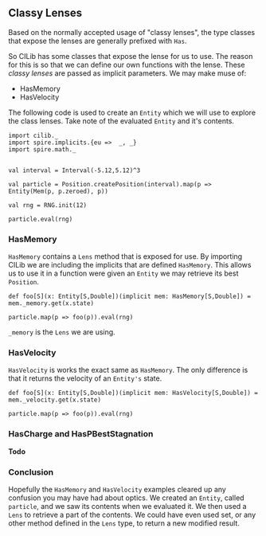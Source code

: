 ## Classy Lenses

<div class="callout callout-danger">

Based on the normally accepted usage of "classy lenses", the type classes
that expose the lenses are generally prefixed with `Has`.

</div>

So CILib has some classes that expose the lense for us to use.
The reason for this is so that we can define our own functions with the lense.
These *classy lenses* are passed as implicit parameters.
We may make muse of:

- HasMemory
- HasVelocity

The following code is used to create an `Entity` which we will use to explore the class lenses.
Take note of the evaluated `Entity` and it's contents.

```tut:book:invisible
import cilib._
import spire.implicits.{eu =>  _, _}
import spire.math._
```
```tut:book:silent

val interval = Interval(-5.12,5.12)^3

val particle = Position.createPosition(interval).map(p => Entity(Mem(p, p.zeroed), p))

val rng = RNG.init(12)
```
```tut:book
particle.eval(rng)
```

### HasMemory

`HasMemory` contains a `Lens` method that is exposed for use.
By importing CILib we are including the implicits that are defined `HasMemory`.
This allows us to use it in a function were given an `Entity` we may retrieve its best `Position`.

```tut:book:silent
def foo[S](x: Entity[S,Double])(implicit mem: HasMemory[S,Double]) = mem._memory.get(x.state)
```
```tut:book
particle.map(p => foo(p)).eval(rng) 
```
`_memory` is the `Lens` we are using.

### HasVelocity

`HasVelocity` is works the exact same as `HasMemory`.
The only difference is that it returns the velocity of an `Entity's` state.

```tut:book:silent
def foo[S](x: Entity[S,Double])(implicit mem: HasVelocity[S,Double]) = mem._velocity.get(x.state)
```
```tut:book
particle.map(p => foo(p)).eval(rng) 
```

### HasCharge and HasPBestStagnation

**Todo**

### Conclusion

Hopefully the `HasMemory` and `HasVelocity` examples cleared up any confusion you may have had about optics.
We created an `Entity`, called `particle`, and we saw its contents when we evaluated it.
We then used a `Lens` to retrieve a part of the contents.
We could have even used set, or any other method defined in the `Lens` type, to return a new modified result.